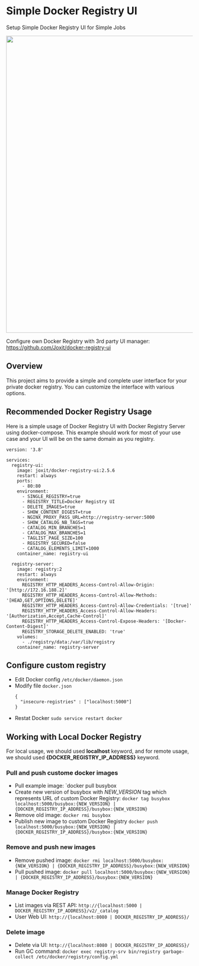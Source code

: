 # Simple Docker Registry UI
Setup Simple Docker Registry UI for Simple Jobs

<p align="center">
  <img src="https://camo.githubusercontent.com/785c9401ae7cc0996bdc1eb3e84ec707e895c8b8d12822d5fe120293bdba69ab/68747470733a2f2f7261772e6769746875622e636f6d2f4a6f7869742f646f636b65722d72656769737472792d75692f6d61696e2f646f636b65722d72656769737472792d75692e676966" width="800"/>
</p>

Configure own Docker Registry with 3rd party UI manager: https://github.com/Joxit/docker-registry-ui


## Overview
This project aims to provide a simple and complete user interface for your private docker registry. You can customize the interface with various options.


## Recommended Docker Registry Usage
Here is a simple usage of Docker Registry UI with Docker Registry Server using docker-compose. This example should work for most of your use case and your UI will be on the same domain as you registry.
```
version: '3.8'

services:
  registry-ui:
    image: joxit/docker-registry-ui:2.5.6
    restart: always
    ports:
      - 80:80
    environment:
      - SINGLE_REGISTRY=true
      - REGISTRY_TITLE=Docker Registry UI
      - DELETE_IMAGES=true
      - SHOW_CONTENT_DIGEST=true
      - NGINX_PROXY_PASS_URL=http://registry-server:5000
      - SHOW_CATALOG_NB_TAGS=true
      - CATALOG_MIN_BRANCHES=1
      - CATALOG_MAX_BRANCHES=1
      - TAGLIST_PAGE_SIZE=100
      - REGISTRY_SECURED=false
      - CATALOG_ELEMENTS_LIMIT=1000
    container_name: registry-ui

  registry-server:
    image: registry:2
    restart: always
    environment:
      REGISTRY_HTTP_HEADERS_Access-Control-Allow-Origin: '[http://172.16.188.2]'
      REGISTRY_HTTP_HEADERS_Access-Control-Allow-Methods: '[HEAD,GET,OPTIONS,DELETE]'
      REGISTRY_HTTP_HEADERS_Access-Control-Allow-Credentials: '[true]'
      REGISTRY_HTTP_HEADERS_Access-Control-Allow-Headers: '[Authorization,Accept,Cache-Control]'
      REGISTRY_HTTP_HEADERS_Access-Control-Expose-Headers: '[Docker-Content-Digest]'
      REGISTRY_STORAGE_DELETE_ENABLED: 'true'
    volumes:
      - ./registry/data:/var/lib/registry
    container_name: registry-server
```

##  Configure custom registry
  - Edit Docker config `/etc/docker/daemon.json`
  - Modify file `docker.json`
    ```
    {
      "insecure-registries" : ["localhost:5000"]
    }
    ```
  - Restat Docker `sudo service restart docker`


## Working with Local Docker Registry
For local usage, we should used **localhost** keyword, and for remote usage, we should used **{DOCKER_REGISTRY_IP_ADDRESS}** keyword.

### Pull and push custome docker images
  -  Pull example image: `docker pull busybox
  -  Create new version of busybox with *NEW_VERSION* tag which represents URL of custom Docker Registry: `docker tag busybox localhost:5000/busybox:{NEW_VERSION} | {DOCKER_REGISTRY_IP_ADDRESS}/busybox:{NEW_VERSION}`
  -  Remove old image: `docker rmi busybox`
  -  Publish new image to custom Docker Registry `docker push localhost:5000/busybox:{NEW_VERSION} | {DOCKER_REGISTRY_IP_ADDRESS}/busybox:{NEW_VERSION}`

### Remove and push new images
  - Remove pushed image: `docker rmi localhost:5000/busybox:{NEW_VERSION} | {DOCKER_REGISTRY_IP_ADDRESS}/busybox:{NEW_VERSION}`
  - Pull pushed image: `docker pull localhost:5000/busybox:{NEW_VERSION} | {DOCKER_REGISTRY_IP_ADDRESS}/busybox:{NEW_VERSION}`

### Manage Docker Registry
  - List images via REST API: `http://{localhost:5000 | DOCKER_REGISTRY_IP_ADDRESS}/v2/_catalog`
  - User Web UI: `http://{localhost:8080 | DOCKER_REGISTRY_IP_ADDRESS}/`

### Delete image
  - Delete via UI: `http://{localhost:8080 | DOCKER_REGISTRY_IP_ADDRESS}/`
  - Run GC command: `docker exec registry-srv bin/registry garbage-collect /etc/docker/registry/config.yml`

